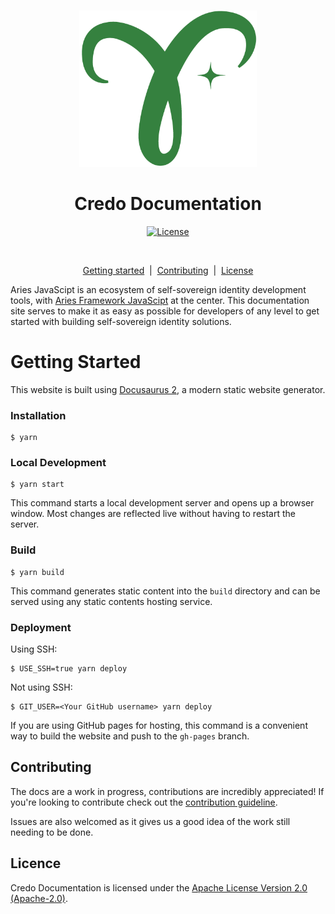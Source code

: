 <p align="center">
  <br />
  <img
    alt="Hyperledger Aries logo"
    src="https://raw.githubusercontent.com/hyperledger/aries-framework-javascript/aa31131825e3331dc93694bc58414d955dcb1129/images/aries-logo.png"
    height="250px"
  />
</p>
<h1 align="center"><b>Credo Documentation</b></h1>
<p align="center">
  <a
    href="https://raw.githubusercontent.com/hyperledger/aries-framework-javascript/main/LICENSE"
    ><img
      alt="License"
      src="https://img.shields.io/badge/License-Apache%202.0-blue.svg"
  /></a>
</p>
<br />
<p align="center">
  <a href="#getting-started">Getting started</a> &nbsp;|&nbsp;
  <a href="#contributing">Contributing</a> &nbsp;|&nbsp;
  <a href="#license">License</a> 
</p>

Aries JavaScipt is an ecosystem of self-sovereign identity development tools, with [Aries Framework JavaScipt](https://github.com/hyperledger/aries-framework-javascript) at the center. This documentation site serves to make it as easy as possible for developers of any level to get started with building self-sovereign identity solutions.

# Getting Started

This website is built using [Docusaurus 2](https://docusaurus.io/), a modern static website generator.

### Installation

```
$ yarn
```

### Local Development

```
$ yarn start
```

This command starts a local development server and opens up a browser window. Most changes are reflected live without having to restart the server.

### Build

```
$ yarn build
```

This command generates static content into the `build` directory and can be served using any static contents hosting service.

### Deployment

Using SSH:

```
$ USE_SSH=true yarn deploy
```

Not using SSH:

```
$ GIT_USER=<Your GitHub username> yarn deploy
```

If you are using GitHub pages for hosting, this command is a convenient way to build the website and push to the `gh-pages` branch.

## Contributing

The docs are a work in progress, contributions are incredibly appreciated! If you're looking to contribute check out the [contribution guideline](https://github.com/hyperledger/aries-javascript-docs/blob/main/CONTRIBUTING.md).

Issues are also welcomed as it gives us a good idea of the work still needing to be done.

## Licence

Credo Documentation is licensed under the [Apache License Version 2.0 (Apache-2.0)](/LICENSE).
